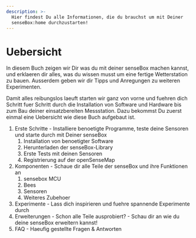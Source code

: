 ```yaml
---
description: >-
  Hier findest Du alle Informationen, die du brauchst um mit Deiner
  senseBox:home durchzustarten!
---
```


# Uebersicht

In diesem Buch zeigen wir Dir was du mit deiner senseBox machen kannst, und erklaeren dir alles, was du wissen musst um eine fertige Wetterstation zu bauen. Ausserdem geben wir dir Tipps und Anregungen zu weiteren Experimenten.

Damit alles reibungslos laeuft starten wir ganz von vorne und fuehren dich Schritt fuer Schritt durch die Installation von Software und Hardware bis zum Bau deiner einsatzbereiten Messstation. Dazu bekommst Du zuerst einmal eine Uebersicht wie diese Buch aufgebaut ist.

1. Erste Schritte - Installiere benoetigte Programme, teste deine Sensoren und starte durch mit Deiner senseBox
   1. Installation von benoetigter Software
   2. Herunterladen der senseBox-Library
   3. Erste Tests mit deinen Sensoren
   4. Registrierung auf der openSenseMap
2. Komponenten - Schaue dir alle Teile der senseBox und ihre Funktionen an
   1. sensebox MCU
   2. Bees
   3. Sensoren
   4. Weiteres Zubehoer
3. Experimente - Lass dich inspirieren und fuehre spannende Experimente durch
4. Erweiterungen - Schon alle Teile ausprobiert? - Schau dir an wie du deine senseBox erweitern kannst!
5. FAQ - Haeufig gestellte Fragen & Antworten

